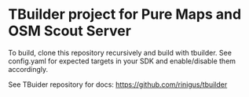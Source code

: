 # TBuilder project for Pure Maps and OSM Scout Server

To build, clone this repository recursively and build with
tbuilder. See config.yaml for expected targets in your SDK and
enable/disable them accordingly.

See TBuider repository for docs: https://github.com/rinigus/tbuilder
